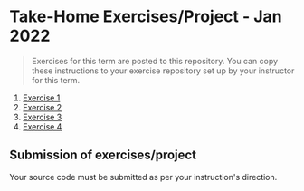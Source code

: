 # Take-Home Exercises/Project - Jan 2022

> Exercises for this term are posted to this repository. You can copy these instructions to your exercise repository set up by your instructor for this term.

1. [Exercise 1](./Exercises/Exercise1/ReadMe.md)
1. [Exercise 2](./Exercises/Exercise2/ReadMe.md)
1. [Exercise 3](./Exercises/Exercise3/ReadMe.md)
1. [Exercise 4](./Exercises/Exercise4/ReadMe.md)
   
## Submission of exercises/project

Your source code must be submitted as per your instruction's direction. 
